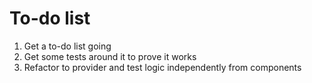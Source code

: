 # To-do list


1. Get a to-do list going
2. Get some tests around it to prove it works
3. Refactor to provider and test logic independently from components